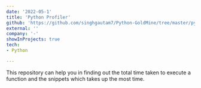 ```yaml
---
date: '2022-05-1'
title: 'Python Profiler'
github: 'https://github.com/singhgautam7/Python-GoldMine/tree/master/python_profiler'
external: ''
company: '-'
showInProjects: true
tech:
- Python

---
```


This repository can help you in finding out the total time taken to execute a function and the snippets which takes up the most time.
